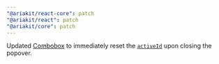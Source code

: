 ```yaml
---
"@ariakit/react-core": patch
"@ariakit/react": patch
"@ariakit/core": patch
---
```


Updated [Combobox](https://ariakit.org/components/combobox) to immediately reset the [`activeId`](https://ariakit.org/reference/use-combobox-store#activeid) upon closing the popover.
